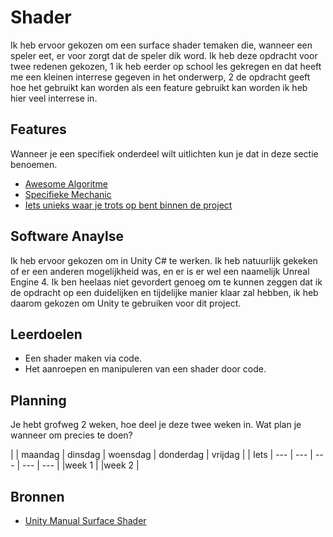 # Shader

Ik heb ervoor gekozen om een surface shader temaken die, wanneer een speler eet, er voor zorgt dat de speler dik word. Ik heb deze opdracht voor twee redenen gekozen, 1 ik heb eerder op school les gekregen en dat heeft me een kleinen interrese gegeven in het onderwerp, 2 de opdracht geeft hoe het gebruikt kan worden als een feature gebruikt kan worden ik heb hier veel interrese in.

## Features
Wanneer je een specifiek onderdeel wilt uitlichten kun je dat in deze sectie benoemen.

- [Awesome Algoritme](link)
- [Specifieke Mechanic](link)
- [Iets unieks waar je trots op bent binnen de project](link)

## Software Anaylse 
Ik heb ervoor gekozen om in Unity C# te werken. Ik heb natuurlijk gekeken of er een anderen mogelijkheid was, en er is er wel een naamelijk Unreal Engine 4. Ik ben heelaas niet gevordert genoeg om te kunnen zeggen dat ik de opdracht op een duidelijken en tijdelijke manier klaar zal hebben, ik heb daarom gekozen om Unity te gebruiken voor dit project.

## Leerdoelen 
- Een shader maken via code.
- Het aanroepen en manipuleren van een shader door code.

## Planning 
Je hebt grofweg 2 weken, hoe deel je deze twee weken in. Wat plan je wanneer om precies te doen?

| | maandag | dinsdag | woensdag | donderdag | vrijdag |
| Iets | --- | --- | --- | --- | --- |
|week 1 |
|week 2 |

## Bronnen

- [Unity Manual Surface Shader](https://docs.unity3d.com/Manual/SL-SurfaceShaderExamples.html)
